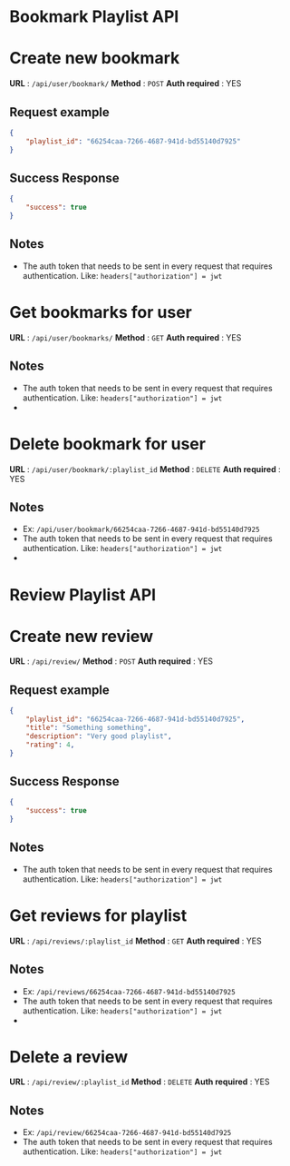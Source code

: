 # Bookmark Playlist API
# Create new bookmark
**URL** : `/api/user/bookmark/`
**Method** : `POST`
**Auth required** : YES
## Request example
```json
{
    "playlist_id": "66254caa-7266-4687-941d-bd55140d7925"
}
```
## Success Response
```json
{
    "success": true
}
```


## Notes

* The auth token that needs to be sent in every request that requires authentication. Like: `headers["authorization"] = jwt`


# Get bookmarks for user
**URL** : `/api/user/bookmarks/`
**Method** : `GET`
**Auth required** : YES
## Notes

* The auth token that needs to be sent in every request that requires authentication. Like: `headers["authorization"] = jwt`
* 
# Delete bookmark for user
**URL** : `/api/user/bookmark/:playlist_id`
**Method** : `DELETE`
**Auth required** : YES
## Notes
* Ex: `/api/user/bookmark/66254caa-7266-4687-941d-bd55140d7925`
* The auth token that needs to be sent in every request that requires authentication. Like: `headers["authorization"] = jwt`
*


# Review Playlist API
# Create new review
**URL** : `/api/review/`
**Method** : `POST`
**Auth required** : YES
## Request example
```json
{
    "playlist_id": "66254caa-7266-4687-941d-bd55140d7925",
    "title": "Something something",
    "description": "Very good playlist",
    "rating": 4,
}
```
## Success Response
```json
{
    "success": true
}
```


## Notes

* The auth token that needs to be sent in every request that requires authentication. Like: `headers["authorization"] = jwt`


# Get reviews for playlist
**URL** : `/api/reviews/:playlist_id`
**Method** : `GET`
**Auth required** : YES
## Notes
* Ex: `/api/reviews/66254caa-7266-4687-941d-bd55140d7925`
* The auth token that needs to be sent in every request that requires authentication. Like: `headers["authorization"] = jwt`
* 
# Delete a review
**URL** : `/api/review/:playlist_id`
**Method** : `DELETE`
**Auth required** : YES
## Notes
* Ex: `/api/review/66254caa-7266-4687-941d-bd55140d7925`
* The auth token that needs to be sent in every request that requires authentication. Like: `headers["authorization"] = jwt`


